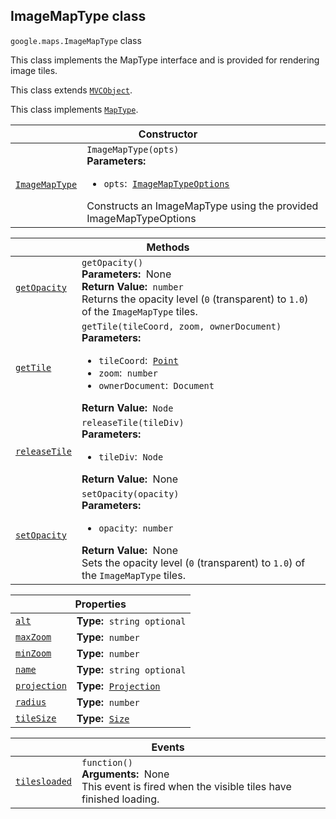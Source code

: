 
<devsite-heading text=" ImageMapType class" for="ImageMapType" level="h2" link="" toc="" back-to-top=""><h2 id="ImageMapType" is-upgraded="">ImageMapType class</h2></devsite-heading>
<p>
<code translate="no" dir="ltr"><span itemprop="path">google.maps</span>.<span itemprop="name">ImageMapType</span></code>
class
</p>
<p>This class implements the MapType interface and is provided for rendering image tiles.</p>
<p>This class extends
<code translate="no" dir="ltr"><a href="MVCObject.md">MVCObject</a></code>.
</p>
<p>This class implements
<code translate="no" dir="ltr"><a href="MapType.md">MapType</a></code>.
</p>
<div class="devsite-table-wrapper"><table class="constructors responsive" summary="class ImageMapType - Constructor">
<thead>
<tr><th colspan="2" id="ImageMapType.constructor">Constructor</th>
</tr></thead>
<tbody>
<tr>
<td><code translate="no" dir="ltr"><a class="secret-link" href="#ImageMapType.constructor"><span>ImageMapType</span></a></code></td>
<td><div><code translate="no" dir="ltr">ImageMapType(opts)</code></div>
<div class="desc"><strong>Parameters:</strong>&nbsp; <ul>
<li><code translate="no" dir="ltr">opts</code>:&nbsp; <code translate="no" dir="ltr"><a href="ImageMapTypeOptions.md">ImageMapTypeOptions</a></code></li>
</ul></div>
<div class="desc">Constructs an ImageMapType using the provided ImageMapTypeOptions</div></td>
</tr>
</tbody>
</table></div>
<div class="devsite-table-wrapper"><table class="methods responsive" summary="class ImageMapType - Methods">
<thead>
<tr><th colspan="2">Methods</th>
</tr></thead>
<tbody>
<tr id="ImageMapType.getOpacity">
<td itemprop="property"><code translate="no" dir="ltr"><a class="secret-link" href="#ImageMapType.getOpacity"><span>getOpacity</span></a></code></td>
<td><div><code translate="no" dir="ltr">getOpacity()</code></div>
<div class="desc"><strong>Parameters:</strong>&nbsp; None</div>
<div class="desc"><strong>Return Value:</strong>&nbsp; <code translate="no" dir="ltr">number</code></div>
<div class="desc">Returns the opacity level (<code translate="no" dir="ltr">0</code> (transparent) to <code translate="no" dir="ltr">1.0</code>) of the <code translate="no" dir="ltr">ImageMapType</code> tiles.</div></td>
</tr>
<tr id="ImageMapType.getTile">
<td itemprop="property"><code translate="no" dir="ltr"><a class="secret-link" href="#ImageMapType.getTile"><span>getTile</span></a></code></td>
<td><div><code translate="no" dir="ltr">getTile(tileCoord, zoom, ownerDocument)</code></div>
<div class="desc"><strong>Parameters:</strong>&nbsp; <ul>
<li><code translate="no" dir="ltr">tileCoord</code>:&nbsp; <code translate="no" dir="ltr"><a href="Point.md">Point</a></code></li>
<li><code translate="no" dir="ltr">zoom</code>:&nbsp; <code translate="no" dir="ltr">number</code></li>
<li><code translate="no" dir="ltr">ownerDocument</code>:&nbsp; <code translate="no" dir="ltr">Document</code></li>
</ul></div>
<div class="desc"><strong>Return Value:</strong>&nbsp; <code translate="no" dir="ltr">Node</code></div>
<div class="desc"></div></td>
</tr>
<tr id="ImageMapType.releaseTile">
<td itemprop="property"><code translate="no" dir="ltr"><a class="secret-link" href="#ImageMapType.releaseTile"><span>releaseTile</span></a></code></td>
<td><div><code translate="no" dir="ltr">releaseTile(tileDiv)</code></div>
<div class="desc"><strong>Parameters:</strong>&nbsp; <ul>
<li><code translate="no" dir="ltr">tileDiv</code>:&nbsp; <code translate="no" dir="ltr">Node</code></li>
</ul></div>
<div class="desc"><strong>Return Value:</strong>&nbsp; None</div>
<div class="desc"></div></td>
</tr>
<tr id="ImageMapType.setOpacity">
<td itemprop="property"><code translate="no" dir="ltr"><a class="secret-link" href="#ImageMapType.setOpacity"><span>setOpacity</span></a></code></td>
<td><div><code translate="no" dir="ltr">setOpacity(opacity)</code></div>
<div class="desc"><strong>Parameters:</strong>&nbsp; <ul>
<li><code translate="no" dir="ltr">opacity</code>:&nbsp; <code translate="no" dir="ltr">number</code></li>
</ul></div>
<div class="desc"><strong>Return Value:</strong>&nbsp; None</div>
<div class="desc">Sets the opacity level (<code translate="no" dir="ltr">0</code> (transparent) to <code translate="no" dir="ltr">1.0</code>) of the <code translate="no" dir="ltr">ImageMapType</code> tiles.</div></td>
</tr>
</tbody>
</table></div>
<div class="devsite-table-wrapper"><table class="properties responsive" summary="class ImageMapType - Properties">
<thead>
<tr><th colspan="2">Properties</th>
</tr></thead>
<tbody>
<tr id="ImageMapType.alt">
<td itemprop="property"><code translate="no" dir="ltr"><a class="secret-link" href="#ImageMapType.alt"><span>alt</span></a></code></td>
<td><div><strong>Type:</strong>&nbsp; <code translate="no" dir="ltr">string <span class="optional-type-annotation">optional</span></code></div>
<div class="desc"></div></td>
</tr>
<tr id="ImageMapType.maxZoom">
<td itemprop="property"><code translate="no" dir="ltr"><a class="secret-link" href="#ImageMapType.maxZoom"><span>maxZoom</span></a></code></td>
<td><div><strong>Type:</strong>&nbsp; <code translate="no" dir="ltr">number</code></div>
<div class="desc"></div></td>
</tr>
<tr id="ImageMapType.minZoom">
<td itemprop="property"><code translate="no" dir="ltr"><a class="secret-link" href="#ImageMapType.minZoom"><span>minZoom</span></a></code></td>
<td><div><strong>Type:</strong>&nbsp; <code translate="no" dir="ltr">number</code></div>
<div class="desc"></div></td>
</tr>
<tr id="ImageMapType.name">
<td itemprop="property"><code translate="no" dir="ltr"><a class="secret-link" href="#ImageMapType.name"><span>name</span></a></code></td>
<td><div><strong>Type:</strong>&nbsp; <code translate="no" dir="ltr">string <span class="optional-type-annotation">optional</span></code></div>
<div class="desc"></div></td>
</tr>
<tr id="ImageMapType.projection">
<td itemprop="property"><code translate="no" dir="ltr"><a class="secret-link" href="#ImageMapType.projection"><span>projection</span></a></code></td>
<td><div><strong>Type:</strong>&nbsp; <code translate="no" dir="ltr"><a href="Projection.md">Projection</a></code></div>
<div class="desc"></div></td>
</tr>
<tr id="ImageMapType.radius">
<td itemprop="property"><code translate="no" dir="ltr"><a class="secret-link" href="#ImageMapType.radius"><span>radius</span></a></code></td>
<td><div><strong>Type:</strong>&nbsp; <code translate="no" dir="ltr">number</code></div>
<div class="desc"></div></td>
</tr>
<tr id="ImageMapType.tileSize">
<td itemprop="property"><code translate="no" dir="ltr"><a class="secret-link" href="#ImageMapType.tileSize"><span>tileSize</span></a></code></td>
<td><div><strong>Type:</strong>&nbsp; <code translate="no" dir="ltr"><a href="Size.md">Size</a></code></div>
<div class="desc"></div></td>
</tr>
</tbody>
</table></div>
<div class="devsite-table-wrapper"><table class="details responsive" summary="class ImageMapType - Events">
<thead>
<tr><th colspan="2">Events</th>
</tr></thead>
<tbody>
<tr id="ImageMapType.tilesloaded">
<td itemprop="property"><code translate="no" dir="ltr"><a class="secret-link" href="#ImageMapType.tilesloaded"><span>tilesloaded</span></a></code></td>
<td><div><code translate="no" dir="ltr">function()</code></div>
<div class="desc"><strong>Arguments:</strong>&nbsp; None</div>
<div class="desc">This event is fired when the visible tiles have finished loading.</div></td>
</tr>
</tbody>
</table></div>
<script src="replace_links.js"></script>
